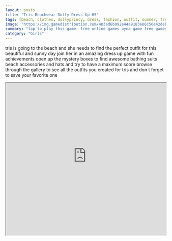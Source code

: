 ```yaml
---
layout: posts
title: "Tris Beachwear Dolly Dress Up H5"
tags: [beach, clothes, dollyprincy, dress, fashion, outfit, summer, free, online, games, oyna, game, free, games, play, play, games]
image: "https://img.gamedistribution.com/403ad6b092e44a9183e86c50e42debdd.jpg"
summary: "tap to play this game  free online games oyna game free games play play games"
category: "Girls"
---
```


tris is going to the beach and she needs to find the perfect outfit for this beautiful and sunny day join her in an amazing dress up game with fun achievements open up the mystery boxes to find awesome bathing suits beach accessories and hats and try to have a maximum score browse through the gallery to see all the outfits you created for tris and don t forget to save your favorite one

<iframe width="100%" height="480px;" src="https://html5.gamedistribution.com/403ad6b092e44a9183e86c50e42debdd/"></iframe>